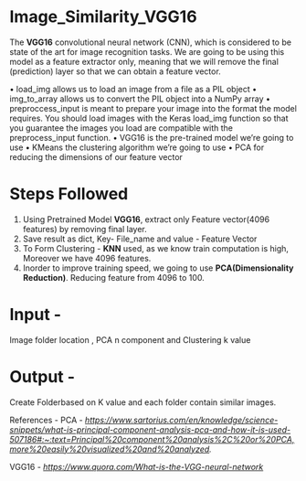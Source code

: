 # Image_Similarity_VGG16
The **VGG16** convolutional neural network (CNN), which is considered to be state of the art for image recognition tasks. We are going to be using this model as a feature extractor only, meaning that we will remove the final (prediction) layer so that we can obtain a feature vector.

•	load_img allows us to load an image from a file as a PIL object
•	img_to_array allows us to convert the PIL object into a NumPy array
•	preproccess_input is meant to prepare your image into the format the model requires. You should load images with the Keras load_img function so that you guarantee the images you load are compatible with the preprocess_input function.
•	VGG16 is the pre-trained model we’re going to use
•	KMeans the clustering algorithm we’re going to use
•	PCA for reducing the dimensions of our feature vector


# Steps Followed
1. Using Pretrained Model **VGG16**, extract only Feature vector(4096 features) by removing final layer.
2. Save result as dict, Key- File_name and value - Feature Vector
3. To Form Clustering - **KNN** used, as we know train computation is high, Moreover we have 4096 features.
4. Inorder to improve training speed, we going to use **PCA(Dimensionality Reduction)**. Reducing feature from 4096 to 100.

# Input - 
  Image folder location , PCA n component and Clustering k value
# Output - 
  Create Folderbased on K value and each folder contain similar images.
  
 References -
 PCA - *https://www.sartorius.com/en/knowledge/science-snippets/what-is-principal-component-analysis-pca-and-how-it-is-used-507186#:~:text=Principal%20component%20analysis%2C%20or%20PCA,more%20easily%20visualized%20and%20analyzed.*
 
 VGG16 - *https://www.quora.com/What-is-the-VGG-neural-network*
 
